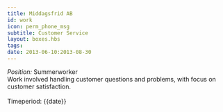 ```yaml
---
title: Middagsfrid AB
id: work
icon: perm_phone_msg
subtitle: Customer Service
layout: boxes.hbs
tags:
date: 2013-06-10:2013-08-30
---
```

*Position:* Summerworker
<br>
Work involved handling customer questions and problems, with focus on customer satisfaction.
<br><br>
Timeperiod: {{date}}
